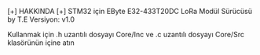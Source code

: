 [+] HAKKINDA [+]
STM32 için EByte E32-433T20DC LoRa Modül Sürücüsü by T.E 
Versiyon: v1.0

Kullanmak için .h uzantılı dosyayı Core/Inc ve .c uzantılı dosyayı Core/Src klasörünün içine atın
